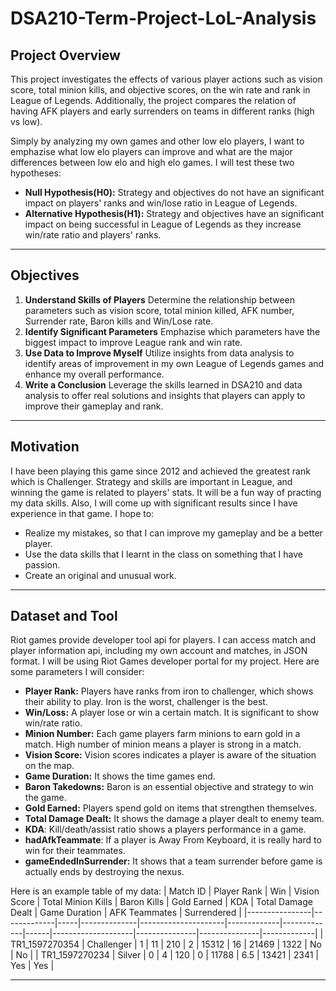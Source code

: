 # DSA210-Term-Project-LoL-Analysis
## Project Overview
This project investigates the effects of various player actions such as  vision score, total minion kills, and objective scores, on the win rate and rank in League of Legends. Additionally, the project compares the relation of having AFK players and early surrenders on teams in different ranks (high vs low). 

Simply by analyzing my own games and other low elo players, I want to emphazise what low elo players can improve and what are the major differences between low elo and high elo games.
I will test these two hypotheses:

- **Null Hypothesis(H0):** Strategy and objectives do not have an significant impact on players' ranks and win/lose ratio in League of Legends. 
- **Alternative Hypothesis(H1):** Strategy and objectives have an significant impact on being successful in League of Legends as they increase win/rate ratio and players' ranks.

---

## Objectives
1. **Understand Skills of Players**
   Determine the relationship between parameters such as vision score, total minion killed, AFK number, Surrender rate, Baron kills and Win/Lose rate.
2. **Identify Significant Parameters**
   Emphazise which parameters have the biggest impact to improve League rank and win rate.
3. **Use Data to Improve Myself**
   Utilize insights from data analysis to identify areas of improvement in my own League of Legends games and enhance my overall performance.
4. **Write a Conclusion**
   Leverage the skills learned in DSA210 and data analysis to offer real solutions and insights that players can apply to improve their gameplay and rank.

---

## Motivation
I have been playing this game since 2012 and achieved the greatest rank which is Challenger. Strategy and skills are important in League, and winning the game is related to players' stats. It will be a fun way of practing my data skills. Also, I will come up with significant results since I have experience in that game. I hope to:
- Realize my mistakes, so that I can improve my gameplay and be a better player.
- Use the data skills that I learnt in the class on something that I have passion.
- Create an original and unusual work.

---

## Dataset and Tool
Riot games provide developer tool api for players. I can access match and player information api, including my own account and matches, in JSON format. I will be using Riot Games developer portal for my project. Here are some parameters I will consider:
- **Player Rank:** Players have ranks from iron to challenger, which shows their ability to play. Iron is the worst, challenger is the best.
- **Win/Loss:** A player lose or win a certain match. It is significant to show win/rate ratio.
- **Minion Number:** Each game players farm minions to earn gold in a match. High number of minion means a player is strong in a match.
- **Vision Score:** Vision scores indicates a player is aware of the situation on the map.
- **Game Duration:** It shows the time games end.
- **Baron Takedowns:** Baron is an essential objective and strategy to win the game.
- **Gold Earned:** Players spend gold on items that strengthen themselves.
- **Total Damage Dealt:** It shows the damage a player dealt to enemy team.
- **KDA**: Kill/death/assist ratio shows a players performance in a game.
- **hadAfkTeammate**: If a player is Away From Keyboard, it is really hard to win for their teammates.
- **gameEndedInSurrender:** It shows that a team surrender before game is actually ends by destroying the nexus.

Here is an example table of my data:
| Match ID        | Player Rank  | Win | Vision Score | Total Minion Kills | Baron Kills | Gold Earned | KDA  | Total Damage Dealt | Game Duration | AFK Teammates | Surrendered |
|----------------|-------------|-----|--------------|---------------------|-------------|-------------|------|--------------------|---------------|---------------|-------------|
| TR1_1597270354 | Challenger  | 1   | 11           | 210                 | 2           | 15312       | 16   | 21469              | 1322          | No            | No          |
| TR1_1597270234 | Silver      | 0   | 4            | 120                 | 0           | 11788       | 6.5  | 13421             | 2341          | Yes           | Yes         |

---

